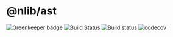 # @nlib/ast


[![Greenkeeper badge](https://badges.greenkeeper.io/nlibjs/ast.svg)](https://greenkeeper.io/)
[![Build Status](https://travis-ci.org/nlibjs/ast.svg?branch=master)](https://travis-ci.org/nlibjs/ast)
[![Build status](https://ci.appveyor.com/api/projects/status/github/nlibjs/ast?branch=master&svg=true)](https://ci.appveyor.com/project/nlibjs/ast/branch/master)
[![codecov](https://codecov.io/gh/nlibjs/ast/branch/master/graph/badge.svg)](https://codecov.io/gh/nlijsb/ast)
